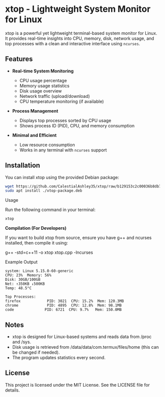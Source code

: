 # xtop - Lightweight System Monitor for Linux  

xtop is a powerful yet lightweight terminal-based system monitor for Linux. It provides real-time insights into CPU, memory, disk, network usage, and top processes with a clean and interactive interface using `ncurses`.  

## Features  

- **Real-time System Monitoring**  
  - CPU usage percentage  
  - Memory usage statistics  
  - Disk usage overview  
  - Network traffic (upload/download)  
  - CPU temperature monitoring (if available)  

- **Process Management**  
  - Displays top processes sorted by CPU usage  
  - Shows process ID (PID), CPU, and memory consumption  

- **Minimal and Efficient**  
  - Low resource consumption  
  - Works in any terminal with `ncurses` support  

## Installation  

You can install xtop using the provided Debian package:  

```bash
wget https://github.com/CalestialAshley35/xtop/raw/b129153c2c00036b8db785570155b9d4183c3c54/xtop-package.deb
sudo apt install ./xtop-package.deb
``` 
Usage

Run the following command in your terminal:
```bash
xtop
```

**Compilation (For Developers)**

If you want to build xtop from source, ensure you have g++ and ncurses installed, then compile it using:

g++ -std=c++11 -o xtop xtop.cpp -lncurses

Example Output
```
system: Linux 5.15.0-60-generic
CPU: 23%  Memory: 56%
Disk: 30GB/100GB
Net: ↑350KB ↓500KB
Temp: 48.5°C

Top Processes:
firefox            PID: 3021  CPU: 15.2%  Mem: 120.3MB
chrome             PID: 4895  CPU: 12.8%  Mem: 98.1MB
code              PID: 6721  CPU: 9.7%   Mem: 150.0MB
```

## Notes
- xtop is designed for Linux-based systems and reads data from /proc and /sys.
- Disk usage is retrieved from /data/data/com.termux/files/home (this can be changed if needed).
- The program updates statistics every second.

## License
This project is licensed under the MIT License. See the LICENSE file for details.
